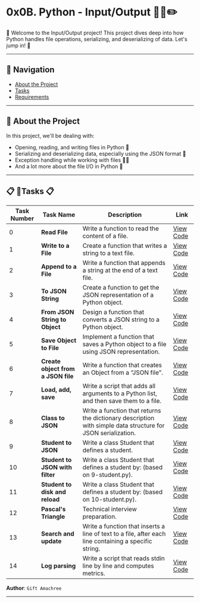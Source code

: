 # 0x0B. Python - Input/Output 🐍📘✏️

🌟 Welcome to the Input/Output project! This project dives deep into how Python handles file operations, serializing, and deserializing of data. Let's jump in! 🚀

---

## 📌 Navigation 

- [About the Project](#about-the-project)
- [Tasks](#tasks)
- [Requirements](#requirements)

---

## 🎩 About the Project 

In this project, we'll be dealing with:
- Opening, reading, and writing files in Python 📁
- Serializing and deserializing data, especially using the JSON format 🔁
- Exception handling while working with files 🚫🔥
- And a lot more about the file I/O in Python 🐍

---

## 📋 🧩Tasks 📋

| Task Number | Task Name                          | Description                                                                                                    | Link                                              |
|-------------|------------------------------------|----------------------------------------------------------------------------------------------------------------|---------------------------------------------------|
| 0           | **Read File**                      | Write a function to read the content of a file.                                                                | [View Code](./0-read_file.py)                     |
| 1           | **Write to a File**                | Create a function that writes a string to a text file.                                                         | [View Code](./1-write_to_a_file.py)               |
| 2           | **Append to a File**               | Write a function that appends a string at the end of a text file.                                              | [View Code](./2-append_to_a_file.py)              |
| 3           | **To JSON String**                 | Create a function to get the JSON representation of a Python object.                                          | [View Code](./3-to_json_string.py)                |
| 4           | **From JSON String to Object**     | Design a function that converts a JSON string to a Python object.                                              | [View Code](./4-from_json_string_to_object.py)    |
| 5           | **Save Object to File**            | Implement a function that saves a Python object to a file using JSON representation.                           | [View Code](./5-save_object_to_file.py)           |
| 6           | **Create object from a JSON file** | Write a function that creates an Object from a “JSON file”.                                                    | [View Code](./6-create_object_from_a_JSON_file.py)|
| 7           | **Load, add, save**                | Write a script that adds all arguments to a Python list, and then save them to a file.                         | [View Code](./7-load_add_save.py)                 |
| 8           | **Class to JSON**                  | Write a function that returns the dictionary description with simple data structure for JSON serialization.   | [View Code](./8-class_to_json.py)                 |
| 9           | **Student to JSON**                | Write a class Student that defines a student.                                                                  | [View Code](./9-student.py)                       |
| 10          | **Student to JSON with filter**    | Write a class Student that defines a student by: (based on 9-student.py).                                      | [View Code](./10-student.py)                      |
| 11          | **Student to disk and reload**     | Write a class Student that defines a student by: (based on 10-student.py).                                     | [View Code](./11-student.py)                      |
| 12          | **Pascal's Triangle**              | Technical interview preparation.                                                                               | [View Code](./12-pascals_triangle.py)             |
| 13          | **Search and update**              | Write a function that inserts a line of text to a file, after each line containing a specific string.           | [View Code](./13-search_and_update.py)            |
| 14          | **Log parsing**                    | Write a script that reads stdin line by line and computes metrics.                                             | [View Code](./14-log_parsing.py)                  |


**Author**: `Gift Amachree`

---
